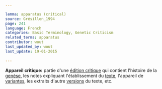 ```yaml
---

lemma: apparatus (critical)
source: Grésillon_1994
page: 241 
language: French
categories: Basic Terminology, Genetic Criticism
related_terms: apparatus
contributor: wout
last_updated_by: wout
last_update: 19-01-2015
        
---
```


**Appareil critique:** partie d'une [édition critique](editionGenetic.html) qui contient l'histoire de la [genèse](genesis.html), les notes expliquant l'établissement du [texte](text.html), l'appareil de [variantes](variant.html), les extraits d'autre [versions](version.html) du texte, etc.

